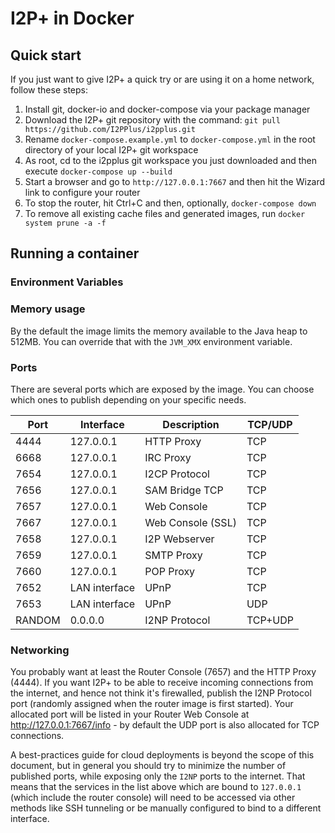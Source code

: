 # I2P+ in Docker

## Quick start
If you just want to give I2P+ a quick try or are using it on a home network, follow these steps:

1. Install git, docker-io and docker-compose via your package manager
2. Download the I2P+ git repository with the command: `git pull https://github.com/I2PPlus/i2pplus.git`
3. Rename `docker-compose.example.yml` to `docker-compose.yml` in the root directory of your local I2P+ git workspace
4. As root, cd to the i2pplus git workspace you just downloaded and then execute `docker-compose up --build`
5. Start a browser and go to `http://127.0.0.1:7667` and then hit the Wizard link to configure your router
6. To stop the router, hit Ctrl+C and then, optionally, `docker-compose down`
7. To remove all existing cache files and generated images, run `docker system prune -a -f`

## Running a container

### Environment Variables

### Memory usage
By the default the image limits the memory available to the Java heap to 512MB. You can override that with the `JVM_XMX` environment variable.

### Ports
There are several ports which are exposed by the image. You can choose which ones to publish depending on your specific needs.

| Port   | Interface     | Description       | TCP/UDP |
|--------|---------------|-------------------|---------|
| 4444   | 127.0.0.1     | HTTP Proxy        | TCP     |
| 6668   | 127.0.0.1     | IRC Proxy         | TCP     |
| 7654   | 127.0.0.1     | I2CP Protocol     | TCP     |
| 7656   | 127.0.0.1     | SAM Bridge TCP    | TCP     |
| 7657   | 127.0.0.1     | Web Console       | TCP     |
| 7667   | 127.0.0.1     | Web Console (SSL) | TCP     |
| 7658   | 127.0.0.1     | I2P Webserver     | TCP     |
| 7659   | 127.0.0.1     | SMTP Proxy        | TCP     |
| 7660   | 127.0.0.1     | POP Proxy         | TCP     |
| 7652   | LAN interface | UPnP              | TCP     |
| 7653   | LAN interface | UPnP              | UDP     |
| RANDOM | 0.0.0.0       | I2NP Protocol     | TCP+UDP |

### Networking
You probably want at least the Router Console (7657) and the HTTP Proxy (4444). If you want I2P+ to be able to receive incoming connections from the internet, and hence not think it's firewalled, publish the I2NP Protocol port (randomly assigned when the router image is first started). Your allocated port will be listed in your Router Web Console at http://127.0.0.1:7667/info - by default the UDP port is also allocated for TCP connections.

A best-practices guide for cloud deployments is beyond the scope of this document, but in general you should try to minimize the number of published ports, while exposing only the `I2NP` ports to the internet. That means that the services in the list above which are bound to `127.0.0.1` (which include the router console) will need to be accessed via other methods like SSH tunneling or be manually configured to bind to a different interface.
